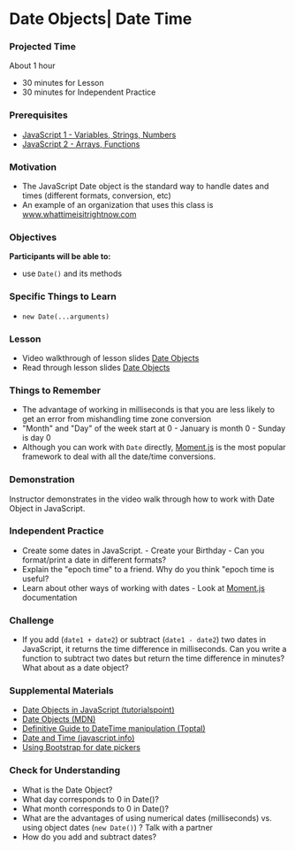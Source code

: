 # Date Objects| Date Time

### Projected Time

About 1 hour

- 30 minutes for Lesson
- 30 minutes for Independent Practice

### Prerequisites

- [JavaScript 1 - Variables, Strings, Numbers](/javascript/javascript-1-variables.md)
- [JavaScript 2 - Arrays, Functions](/javascript/javascript-2-arrays-functions.md)

### Motivation

- The JavaScript Date object is the standard way to handle dates and times (different formats, conversion, etc)
- An example of an organization that uses this class is www.whattimeisitrightnow.com

### Objectives

**Participants will be able to:**

- use `Date()` and its methods

### Specific Things to Learn

- `new Date(...arguments)`

### Lesson

- Video walkthrough of lesson slides [Date Objects](https://www.youtube.com/watch?v=irrxnH-nkqg)
- Read through lesson slides [Date Objects](https://docs.google.com/presentation/d/1Pj-hkQCeVe4kJJ4s8RHcSZrNKx4Mp4kaQ9J0Eyy1gAQ/edit#slide=id.p)

### Things to Remember

- The advantage of working in milliseconds is that you are less likely to get an error from mishandling time zone conversion
- "Month" and "Day" of the week start at 0 - January is month 0 - Sunday is day 0
- Although you can work with `Date` directly, [Moment.js](https://momentjs.com/) is the most popular framework to deal with all the date/time conversions.

### Demonstration

Instructor demonstrates in the video walk through how to work with Date Object in JavaScript.

### Independent Practice

- Create some dates in JavaScript. - Create your Birthday - Can you format/print a date in different formats?
- Explain the "epoch time" to a friend. Why do you think "epoch time is useful?
- Learn about other ways of working with dates - Look at [Moment.js](https://momentjs.com/) documentation

### Challenge

- If you add (`date1 + date2`) or subtract (`date1 - date2`) two dates in JavaScript, it returns the time difference in milliseconds. Can you write a function to subtract two dates but return the time difference in minutes? What about as a date object?

### Supplemental Materials

- [Date Objects in JavaScript (tutorialspoint)](https://www.tutorialspoint.com/javascript/javascript_date_object.htm)
- [Date Objects (MDN)](https://developer.mozilla.org/en-US/docs/Web/JavaScript/Reference/Global_Objects/Date)
- [Definitive Guide to DateTime manipulation (Toptal)](https://www.toptal.com/software/definitive-guide-to-datetime-manipulation)
- [Date and Time (javascript.info)](https://javascript.info/date)
- [Using Bootstrap for date pickers](https://eonasdan.github.io/bootstrap-datetimepicker/)

### Check for Understanding

- What is the Date Object?
- What day corresponds to 0 in Date()?
- What month corresponds to 0 in Date()?
- What are the advantages of using numerical dates (milliseconds) vs. using object dates (`new Date()`) ? Talk with a partner
- How do you add and subtract dates?
